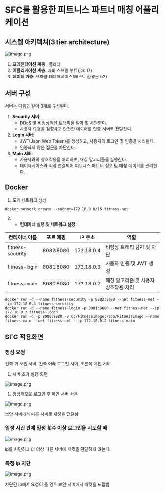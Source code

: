 # SFC를 활용한 피트니스 파트너 매칭 어플리케이션

## 시스템 아키텍쳐(3 tier architecture)

![image.png](https://prod-files-secure.s3.us-west-2.amazonaws.com/74aed667-2d91-49a8-9181-6404c1afa8e5/fc3d549d-b934-4b54-ac71-88dc997ef50c/image.png)

1. **프레젠테이션 계층** : 플러터
2. **어플리케이션 계층**: 자바 스프링 부트(jdk 17)
3. **데이터 계층**: 오라클 데이터베이스(테스트 환경은 h2)

## 서버 구성

서버는 다음과 같이 3개로 구성된다.

1. **Security 서버**:
    - DDoS 및 비정상적인 트래픽을 탐지 및 차단한다.
    - 사용자 요청을 검증하고 안전한 데이터를 인증 서버로 전달한다.
2. **Login 서버**:
    - JWT(Json Web Token)를 생성하고, 사용자의 로그인 및 인증을 처리한다.
    - 인증되지 않은 접근을 차단한다.
3. **Main 서버**:
    - 사용자와의 상호작용을 처리하며, 매칭 알고리즘을 실행한다.
    - 데이터베이스와 직접 연결되어 피트니스 파트너 정보 및 매칭 데이터를 관리한다.
  
## Docker

1. 도커 네트워크 생성
   
```
docker network create --subnet=172.18.0.0/16 fitness-net
```

2. - **컨테이너 실행 및 네트워크 설정**:
    
| **컨테이너 이름** | **포트 매핑** | **IP 주소** | **역할** |
| --- | --- | --- | --- |
| fitness-security | 8082:8080 | 172.18.0.4 | 비정상 트래픽 탐지 및 차단 |
| fitness-login | 8081:8080 | 172.18.0.3 | 사용자 인증 및 JWT 생성 |
| fitness-main | 8080:8080 | 172.18.0.2 | 매칭 알고리즘 및 사용자 상호작용 처리 |

```
docker run -d --name fitness-security -p 8082:8080 --net fitness-net --ip 172.18.0.4 fitness-security
docker run -d --name fitness-login -p 8081:8080 --net fitness-net --ip 172.18.0.3 fitness-login
docker run -d -p 8080:8080 -v C:/FitnessImage:/app/FitnessImage --name fitness-main --net fitness-net --ip 172.18.0.2 fitness-main
```

## SFC 적용화면
### 정상 요청

왼쪽 위 보안 서버, 왼쪽 아래 로그인 서버, 오른쪽 메인 서버

1. 서버 초기 실행 화면

![image.png](https://prod-files-secure.s3.us-west-2.amazonaws.com/74aed667-2d91-49a8-9181-6404c1afa8e5/dfcaa7ae-cefd-401c-8d98-e503e416f404/image.png)

1. 정상적으로 로그인 후 메인 서버 사용

![image.png](https://prod-files-secure.s3.us-west-2.amazonaws.com/74aed667-2d91-49a8-9181-6404c1afa8e5/6c125d53-847d-4f46-8262-b7babf3e4f32/image.png)

보안 서버에서 다른 서버로 패킷을 전달함

### 일정 시간 안에 일정 횟수 이상 로그인을 시도할 때

![image.png](https://prod-files-secure.s3.us-west-2.amazonaws.com/74aed667-2d91-49a8-9181-6404c1afa8e5/3852cd09-b327-419b-a789-4f53ea9cec4a/image.png)

ip를 차단하고 더 이상 다른 서버에 패킷을 전달하지 않는다.

### 특정 ip 차단

![image.png](https://prod-files-secure.s3.us-west-2.amazonaws.com/74aed667-2d91-49a8-9181-6404c1afa8e5/e5069b70-0582-4d5b-8c5c-c9cf05ae2048/image.png)

차단된 ip에서 요청이 올 경우 보안 서버에서 패킷을 드랍함
